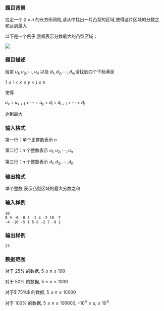 ### 题目背景
给定一个 $2\times n$ 的长方形网格,请从中找出一片凸型的区域,使得这片区域的分数之和达到最大

以下是一个例子,黑框表示分数最大的凸型区域：

![](https://syc-oj-file.oss-cn-shenzhen.aliyuncs.com/img/20210529173729806.png)

### 题目描述
给定 $u_1,u_2,\cdots,u_n$ 以及 $d_1,d_2,\cdots,d_n$,请找到四个下标满足

$1\leq i \lt x\leq y \lt j\leq n$

使得

$u_x+u_{x+1}+\cdots+u_{y} + d_i+d_{i+1}+\cdots+d_{j}$

达到最大

### 输入格式
第一行：单个正整数表示 $n$

第二行：$n$ 个整数表示 $u_1,u_2,\cdots,u_n$

第三行：$n$ 个整数表示 $d_1,d_2,\cdots,d_n$
### 输出格式
单个整数,表示凸型区域的最大分数之和
### 输入样例
```
10
8 9 -6 -8 3 -1 4 -3 10 -7
-4 -10 -5 1 5 6 -2 7 -9 2
```
### 输出样例
```
23
```
### 数据范围
对于 $25\%$ 的数据, $5\leq n \leq 100$

对于 $50\%$ 的数据, $5\leq n \leq 1000$

对于$ 75\%$ 的数据, $5\leq n \leq 10000$

对于 $100\%$ 的数据, $5\leq n \leq 100000 , -10^4\leq u_i \leq 10^4$
